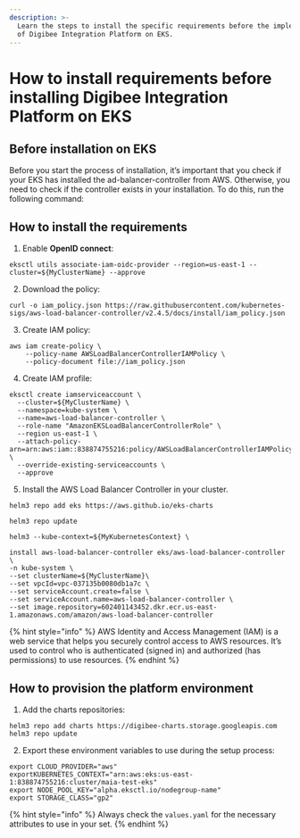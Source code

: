 ```yaml
---
description: >-
  Learn the steps to install the specific requirements before the implementation
  of Digibee Integration Platform on EKS.
---
```


# How to install requirements before installing Digibee Integration Platform on EKS

## **Before installation on EKS**

Before you start the process of installation, it’s important that you check if your EKS has installed the ad-balancer-controller from AWS. Otherwise, you need to check if the controller exists in your installation. To do this, run the following command:

## How to install the requirements

1. Enable **OpenID connect**:

```
eksctl utils associate-iam-oidc-provider --region=us-east-1 --cluster=${MyClusterName} --approve
```

2. Download the policy:

```
curl -o iam_policy.json https://raw.githubusercontent.com/kubernetes-sigs/aws-load-balancer-controller/v2.4.5/docs/install/iam_policy.json
```

3. Create IAM policy:

```
aws iam create-policy \
    --policy-name AWSLoadBalancerControllerIAMPolicy \
    --policy-document file://iam_policy.json

```

4. Create IAM profile:

```
eksctl create iamserviceaccount \
  --cluster=${MyClusterName} \
  --namespace=kube-system \
  --name=aws-load-balancer-controller \
  --role-name "AmazonEKSLoadBalancerControllerRole" \
  --region us-east-1 \
  --attach-policy-arn=arn:aws:iam::838874755216:policy/AWSLoadBalancerControllerIAMPolicy \
  --override-existing-serviceaccounts \
  --approve

```

5. Install the AWS Load Balancer Controller in your cluster.

```
helm3 repo add eks https://aws.github.io/eks-charts 

helm3 repo update 

helm3 --kube-context=${MyKubernetesContext} \ 

install aws-load-balancer-controller eks/aws-load-balancer-controller \ 
-n kube-system \ 
--set clusterName=${MyClusterName}\
--set vpcId=vpc-037135b0080db1a7c \ 
--set serviceAccount.create=false \ 
--set serviceAccount.name=aws-load-balancer-controller \ 
--set image.repository=602401143452.dkr.ecr.us-east-1.amazonaws.com/amazon/aws-load-balancer-controller

```

{% hint style="info" %}
AWS Identity and Access Management (IAM) is a web service that helps you securely control access to AWS resources. It’s used to control who is authenticated (signed in) and authorized (has permissions) to use resources.
{% endhint %}

## **How to provision the platform environment**

1. Add the charts repositories:

```
helm3 repo add charts https://digibee-charts.storage.googleapis.com 
helm3 repo update
```

2. Export these environment variables to use during the setup process:

```
export CLOUD_PROVIDER="aws" 
exportKUBERNETES_CONTEXT="arn:aws:eks:us-east-1:838874755216:cluster/maia-test-eks" 
export NODE_POOL_KEY="alpha.eksctl.io/nodegroup-name" 
export STORAGE_CLASS="gp2"
```

{% hint style="info" %}
Always check the `values.yaml` for the necessary attributes to use in your set.
{% endhint %}
